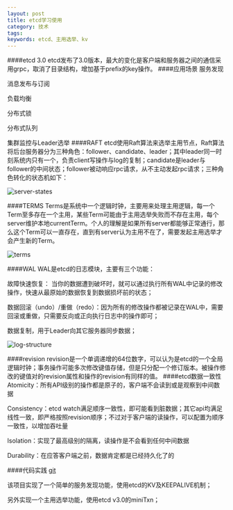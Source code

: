 ```yaml
---
layout: post
title: etcd学习使用
category: 技术
tags: 
keywords: etcd、主用选举、kv
---
```

####etcd 3.0
etcd发布了3.0版本，最大的变化是客户端和服务器之间的通信采用grpc，取消了目录结构，增加基于prefix的key操作。
####应用场景
服务发现

消息发布与订阅

负载均衡

分布式锁

分布式队列

集群监控与Leader选举
####RAFT
etcd使用Raft算法来选举主用节点，Raft算法将后台服务器分为三种角色：follower、candidate、leader；其中leader同一时刻系统内只有一个，负责client写操作与log的复制；candidate是leader与follower的中间状态；follower被动响应rpc请求，从不主动发起rpc请求；三种角色转化的状态机如下：

![server-states](public/tech/server-states.png)

####TERMS
Terms是系统中一个逻辑时钟，主要用来处理主用逻辑，每一个Term至多存在一个主用，某些Term可能由于主用选举失败而不存在主用，每个server维护本地currentTerm。个人的理解是如果所有server都能够正常通行，那么这个Term可以一直存在，直到有server认为主用不在了，需要发起主用选举才会产生新的Term。

![terms](public/tech/terms.png)

####WAL
WAL是etcd的日志模块，主要有三个功能：

故障快速恢复： 当你的数据遭到破坏时，就可以通过执行所有WAL中记录的修改操作，快速从最原始的数据恢复到数据损坏前的状态；

数据回滚（undo）/重做（redo）：因为所有的修改操作都被记录在WAL中，需要回滚或重做，只需要反向或正向执行日志中的操作即可；

数据复制，用于Leader向其它服务器同步数据；

![log-structure](public/tech/log-structure.png)

####revision
revision是一个单调递增的64位数字，可以认为是etcd的一个全局逻辑时钟；事务操作可能多次修改键值存储，但是只分配一个修订版本。被操作修改的键值对的revision属性和操作的revision有同样的值。
####etcd数据一致性
Atomicity：所有API级别的操作都是原子的，客户端不会读到或是观察到中间数据

Consistency：etcd watch满足顺序一致性，即可能看到脏数据；其它api均满足线性一致，即严格按照revision顺序；不过对于客户端的读操作，可以配置为顺序一致性，以增加吞吐量

Isolation：实现了最高级别的隔离，读操作是不会看到任何中间数据

Durability：在应答客户端之前，数据肯定都是已经持久化了的

####代码实践
[git](https://github.com/woodcutter007/nameservice)

该项目实现了一个简单的服务发现功能，使用etcd的KV及KEEPALIVE机制；

另外实现一个主用选举功能，使用etcd v3.0的miniTxn；


